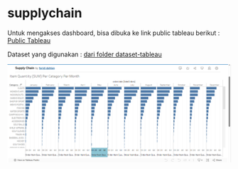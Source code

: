 # supplychain

Untuk mengakses dashboard, bisa dibuka ke link public tableau berikut :
[Public Tableau](https://public.tableau.com/views/SupplyChain_17090415370290/Sheet3?:language=en-US&:sid=&:display_count=n&:origin=viz_share_link)

Dataset yang digunakan : [dari folder dataset-tableau](./dataset-tableau/clean_supply_chain.rar)

![Visualisasi di Public Tableau](./supplychains.png)
